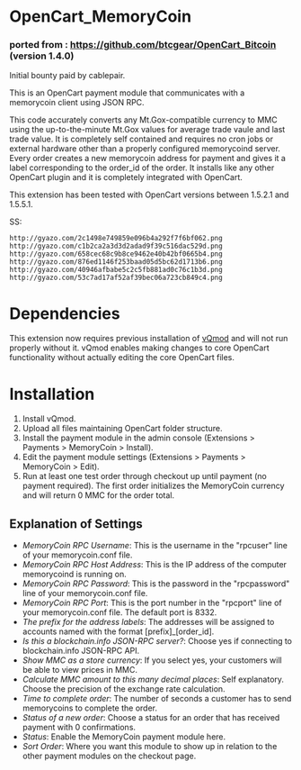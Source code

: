 # OpenCart_MemoryCoin
### ported from : https://github.com/btcgear/OpenCart_Bitcoin (version 1.4.0)

Initial bounty paid by cablepair.

This is an OpenCart payment module that communicates with a memorycoin client using JSON RPC.

This code accurately converts any Mt.Gox-compatible currency to MMC using the up-to-the-minute Mt.Gox values for average trade vaule and last trade value.  It is completely self contained and requires no cron jobs or external hardware other than a properly configured memorycoind server.  Every order creates a new memorycoin address for payment and gives it a label corresponding to the order_id of the order.  It installs like any other OpenCart plugin and it is completely integrated with OpenCart.

This extension has been tested with OpenCart versions between 1.5.2.1 and 1.5.5.1.


SS: 
	
	http://gyazo.com/2c1498e749859e096b4a292f7f6bf062.png
	http://gyazo.com/c1b2ca2a3d3d2adad9f39c516dac529d.png
	http://gyazo.com/658cec68c9b8ce9462e40b42bf0665b4.png
	http://gyazo.com/876ed1146f253baad05d5bc62d1713b6.png
	http://gyazo.com/40946afbabe5c2c5fb881ad0c76c1b3d.png
	http://gyazo.com/53c7ad17af52af39bec06a723cb849c4.png


# Dependencies

This extension now requires previous installation of [vQmod](https://code.google.com/p/vqmod/) and will not run properly without it. vQmod enables making changes to core OpenCart functionality without actually editing the core OpenCart files.

# Installation

1. Install vQmod.
2. Upload all files maintaining OpenCart folder structure.
3. Install the payment module in the admin console (Extensions > Payments > MemoryCoin > Install).
4. Edit the payment module settings (Extensions > Payments > MemoryCoin > Edit).
5. Run at least one test order through checkout up until payment (no payment required).  The first order initializes the MemoryCoin currency and will return 0 MMC for the order total.

## Explanation of Settings

* *MemoryCoin RPC Username*: This is the username in the "rpcuser" line of your memorycoin.conf file.
* *MemoryCoin RPC Host Address*: This is the IP address of the computer memorycoind is running on.
* *MemoryCoin RPC Password*: This is the password in the "rpcpassword" line of your memorycoin.conf file.
* *MemoryCoin RPC Port*: This is the port number in the "rpcport" line of your memorycoin.conf file.  The default port is 8332.
* *The prefix for the address labels*: The addresses will be assigned to accounts named with the format [prefix]_[order_id].
* *Is this a blockchain.info JSON-RPC server?*: Choose yes if connecting to blockchain.info JSON-RPC API.
* *Show MMC as a store currency*: If you select yes, your customers will be able to view prices in MMC.
* *Calculate MMC amount to this many decimal places*: Self explanatory. Choose the precision of the exchange rate calculation.
* *Time to complete order*: The number of seconds a customer has to send memorycoins to complete the order.
* *Status of a new order*: Choose a status for an order that has received payment with 0 confirmations.
* *Status*: Enable the MemoryCoin payment module here.
* *Sort Order*: Where you want this module to show up in relation to the other payment modules on the checkout page.
